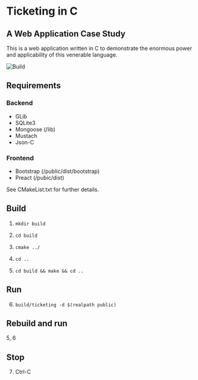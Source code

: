 # Ticketing in C

## A Web Application Case Study

This is a web application written in C to demonstrate the enormous power and applicability of this venerable language.

![Build](https://github.com/auxiliaire/ticketing-in-c/actions/workflows/CMake.yml/badge.svg)

## Requirements

### Backend

* GLib
* SQLite3
* Mongoose (/lib)
* Mustach
* Json-C

### Frontend

* Bootstrap (/public/dist/bootstrap)
* Preact (/pubic/dist)

See CMakeList.txt for further details.

## Build

1. `mkdir build`

2. `cd build`

3. `cmake ../`

4. `cd ..`

5. `cd build && make && cd ..`

## Run

6. `build/ticketing -d $(realpath public)`

## Rebuild and run

5, 6

## Stop

7. Ctrl-C
